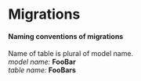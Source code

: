 # Migrations  


#### Naming conventions of migrations  

Name of table is plural of model name.  
*model name:* __FooBar__  
*table name:* __FooBars__  